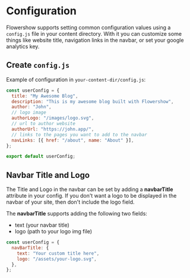 # Configuration

Flowershow supports setting common configuration values using a `config.js` file in your content directory. With it you can customize some things like website title, navigation links in the navbar, or set your google analytics key.

## Create `config.js`

Example of configuration in `your-content-dir/config.js`:

```js
const userConfig = {
  title: "My Awesome Blog",
  description: "This is my awesome blog built with Flowershow",
  author: "John",
  // logo image
  authorLogo: "/images/logo.svg",
  // url to author website
  authorUrl: "https://john.app/",
  // links to the pages you want to add to the navbar
  navLinks: [{ href: "/about", name: "About" }],
};

export default userConfig;
```

## Navbar Title and Logo

The Title and Logo in the navbar can be set by adding a **navbarTitle** attribute in your config. If you don't want a logo to be displayed in the navbar of your site, then don't include the logo field.

The **navbarTitle** supports adding the following two fields:

- text (your navbar title)
- logo (path to your logo img file)

```js
const userConfig = {
  navBarTitle: {
    text: "Your custom title here",
    logo: "/assets/your-logo.svg",
  },
};
```

